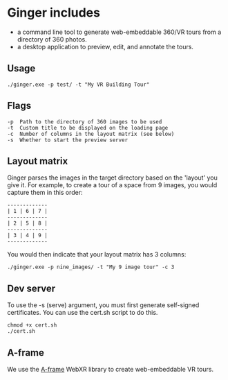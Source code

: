 # Ginger includes
- a command line tool to generate web-embeddable 360/VR tours from a directory of 360 photos. 
- a desktop application to preview, edit, and annotate the tours. 

## Usage
```
./ginger.exe -p test/ -t "My VR Building Tour"
```
## Flags
```
-p  Path to the directory of 360 images to be used
-t  Custom title to be displayed on the loading page
-c  Number of columns in the layout matrix (see below)
-s  Whether to start the preview server
```

## Layout matrix
Ginger parses the images in the target directory based on the 'layout' you give it. 
For example, to create a tour of a space from 9 images, you would capture them in this order:

```
-------------
| 1 | 6 | 7 |
-------------
| 2 | 5 | 8 |
-------------
| 3 | 4 | 9 |
-------------
```
You would then indicate that your layout matrix has 3 columns: 
```
./ginger.exe -p nine_images/ -t "My 9 image tour" -c 3
```

## Dev server
To use the -s (serve) argument, you must first generate self-signed certificates. You can use the cert.sh script to do this. 
```
chmod +x cert.sh
./cert.sh
```

## A-frame
We use the [A-frame](https://github.com/aframevr/aframe) WebXR library to create web-embeddable VR tours.